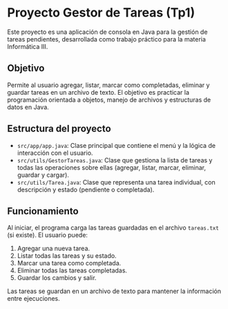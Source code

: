 # Proyecto Gestor de Tareas (Tp1)

Este proyecto es una aplicación de consola en Java para la gestión de tareas pendientes, desarrollada como trabajo práctico para la materia Informática III.

## Objetivo
Permite al usuario agregar, listar, marcar como completadas, eliminar y guardar tareas en un archivo de texto. El objetivo es practicar la programación orientada a objetos, manejo de archivos y estructuras de datos en Java.

## Estructura del proyecto

- `src/app/app.java`: Clase principal que contiene el menú y la lógica de interacción con el usuario.
- `src/utils/GestorTareas.java`: Clase que gestiona la lista de tareas y todas las operaciones sobre ellas (agregar, listar, marcar, eliminar, guardar y cargar).
- `src/utils/Tarea.java`: Clase que representa una tarea individual, con descripción y estado (pendiente o completada).

## Funcionamiento
Al iniciar, el programa carga las tareas guardadas en el archivo `tareas.txt` (si existe). El usuario puede:

1. Agregar una nueva tarea.
2. Listar todas las tareas y su estado.
3. Marcar una tarea como completada.
4. Eliminar todas las tareas completadas.
5. Guardar los cambios y salir.

Las tareas se guardan en un archivo de texto para mantener la información entre ejecuciones.

